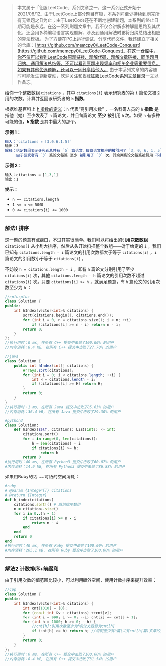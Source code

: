 > 本文属于「征服LeetCode」系列文章之一，这一系列正式开始于2021/08/12。由于LeetCode上部分题目有锁，本系列将至少持续到刷完所有无锁题之日为止；由于LeetCode还在不断地创建新题，本系列的终止日期可能是永远。在这一系列刷题文章中，我不仅会讲解多种解题思路及其优化，还会用多种编程语言实现题解，涉及到通用解法时更将归纳总结出相应的算法模板。
> <b></b>
> 为了方便在PC上运行调试、分享代码文件，我还建立了相关的仓库：[https://github.com/memcpy0/LeetCode-Conquest](https://github.com/memcpy0/LeetCode-Conquest)。在这一仓库中，你不仅可以看到LeetCode原题链接、题解代码、题解文章链接、同类题目归纳、通用解法总结等，还可以看到原题出现频率和相关企业等重要信息。如果有其他优选题解，还可以一同分享给他人。
> <b></b>
> 由于本系列文章的内容随时可能发生更新变动，欢迎关注和收藏[征服LeetCode系列文章目录](https://memcpy0.blog.csdn.net/article/details/119656559)一文以作备忘。

给你一个整数数组 `citations` ，其中 `citations[i]` 表示研究者的第 `i` 篇论文被引用的次数。计算并返回该研究者的 **`h` 指数**。

根据维基百科上 [h 指数的定义](https://baike.baidu.com/item/h-index/3991452?fr=aladdin)：`h` 代表“高引用次数” ，一名科研人员的 `h` **指数** 是指他（她）至少发表了 `h` 篇论文，并且每篇论文 **至少** 被引用 `h` 次。如果 `h` 有多种可能的值，**`h` 指数** 是其中最大的那个。

**示例 1：**
```js
输入：`citations = [3,0,6,1,5]`
输出：3 
解释：给定数组表示研究者总共有 `5` 篇论文，每篇论文相应的被引用了 `3, 0, 6, 1, 5` 次。
     由于研究者有 `3` 篇论文每篇 至少 被引用了 `3` 次，其余两篇论文每篇被引用 不多于 `3` 次，所以她的 h 指数是 `3`。
```
**示例 2：**
```js
输入：citations = [1,3,1]
输出：1
```
**提示：**
- `n == citations.length`
- `1 <= n <= 5000`
- `0 <= citations[i] <= 1000`

---
### 解法1 排序
这一题的题意有点绕口，不过其实很简单。我们可以将给出的**引用次数数组** `citations[]` 从小到大排序，然后从头开始扫描整个数组——对于给定的 `i` ，我们已知有 `citations.length - i` 篇论文的引用次数都大于等于 `citations[i]` ，`i` 篇论文的引用数小于等于 `citations[i]` 。

不妨设 `h = citations.length - i` ，即有 `h` 篇论文分别引用了至少 `citations[i]` 次，其他 `citations.length - h` 篇论文的引用次数不超过 `citations[i]` 次。只要 `citations[i] >= h` ，就满足题意，有 `h` 篇论文的引用次数至少为 `h` ： 
```cpp
//cplusplus
class Solution {
public:
    int hIndex(vector<int>& citations) {
        sort(citations.begin(), citations.end());
        for (int i = 0, n = citations.size(); i < n; ++i) 
            if (citations[i] >= n - i) return n - i;
        return 0;
    }
};
//执行用时：0 ms, 在所有 C++ 提交中击败了100.00% 的用户
//内存消耗：8.4 MB, 在所有 C++ 提交中击败了27.70% 的用户
```
```java
//java
class Solution {
    public int hIndex(int[] citations) {
        Arrays.sort(citations);
        for (int i = 0; i < citations.length; ++i) {
            int H = citations.length - i;
            if (citations[i] >= H) return H;
        }
        return 0; 
    }
}
//执行用时：1 ms, 在所有 Java 提交中击败了85.63% 的用户
//内存消耗：36.4 MB, 在所有 Java 提交中击败了29.30% 的用户
```
```py
#python3
class Solution:
    def hIndex(self, citations: List[int]) -> int:
        citations.sort()
        for i in range(0, len(citations)):
            h = len(citations) - i
            if citations[i] >= h:
                return h
        return 0
#执行用时：40 ms, 在所有 Python3 提交中击败了60.07% 的用户
#内存消耗：14.9 MB, 在所有 Python3 提交中击败了86.88% 的用户
```
如果用Ruby的话……可怕的空间消耗：
```ruby
#ruby
# @param {Integer[]} citations
# @return {Integer}
def h_index(citations)
    citations.sort!() # 原地排序数组
    n = citations.size()
    for i in 0..(n - 1)
        if citations[i] >= n - i 
            return n - i
        end
    end
    return 0
end
#执行用时：40 ms, 在所有 Ruby 提交中击败了100.00% 的用户
#内存消耗：205.1 MB, 在所有 Ruby 提交中击败了100.00% 的用户
```
---
### 解法2 计数排序+前缀和
由于引用次数的值范围比较小，可以利用额外空间，使用计数排序来提升效率：
```cpp
//cpp
class Solution {
public:
    int hIndex(vector<int>& citations) {
        int cnt[1010] = {0};
        for (const int &v : citations) ++cnt[v];
        for (int i = 999; i >= 0; --i) cnt[i] += cnt[i + 1];
        for (int h = 1000; h >= 0; --h) {
            //cnt[h]:引用次数至少为h的论文数目为cnt[h]
            if (cnt[h] >= h) return h; //说明至少有h篇(共有cnt[h]篇)文章的引用次数至少为h
        }
        return 0;
    }
};  
//执行用时：0 ms, 在所有 C++ 提交中击败了100.00% 的用户
//内存消耗：8.4 MB, 在所有 C++ 提交中击败了31.54% 的用户
```
